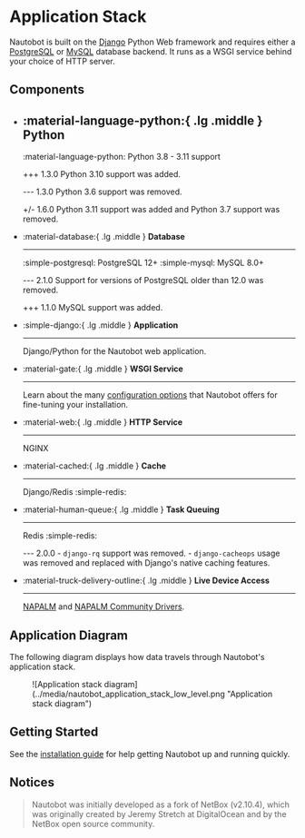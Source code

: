 # Application Stack

Nautobot is built on the [Django](https://djangoproject.com/) Python Web framework and requires either a [PostgreSQL](https://www.postgresql.org/) or [MySQL](https://www.mysql.com) database backend. It runs as a WSGI service behind your choice of HTTP server.

## Components

<!-- markdownlint-disable MD033 MD003 MD022-->
<div class="grid cards" markdown>

- :material-language-python:{ .lg .middle } **Python**
    ---
    :material-language-python: Python 3.8 - 3.11 support

    +++ 1.3.0
        Python 3.10 support was added.

    --- 1.3.0
        Python 3.6 support was removed.

    +/- 1.6.0
        Python 3.11 support was added and Python 3.7 support was removed.

- :material-database:{ .lg .middle } **Database**

    ---
    :simple-postgresql: PostgreSQL 12+
    :simple-mysql: MySQL 8.0+

    --- 2.1.0
        Support for versions of PostgreSQL older than 12.0 was removed.

    +++ 1.1.0
        MySQL support was added.

- :simple-django:{ .lg .middle } **Application**

    ---
    Django/Python for the Nautobot web application.

- :material-gate:{ .lg .middle } **WSGI Service**

    ---
    Learn about the many [configuration options](../user-guide/administration/configuration/index.md) that Nautobot offers for fine-tuning your installation.

- :material-web:{ .lg .middle } **HTTP Service**

    ---
    NGINX

- :material-cached:{ .lg .middle } **Cache**

    ---
    Django/Redis :simple-redis:

- :material-human-queue:{ .lg .middle } **Task Queuing**

    ---
   Redis :simple-redis:

    --- 2.0.0
        - `django-rq` support was removed.
        - `django-cacheops` usage was removed and replaced with Django's native caching features.

- :material-truck-delivery-outline:{ .lg .middle } **Live Device Access**

    ---
   [NAPALM](https://napalm.readthedocs.io/en/latest/) and [NAPALM Community Drivers](https://github.com/napalm-automation-community).

</div>
<!-- markdownlint-enable MD033 MD003 MD022 -->

## Application Diagram

The following diagram displays how data travels through Nautobot's application stack.

<!-- markdownlint-disable MD033 -->
<figure markdown="span">
![Application stack diagram](../media/nautobot_application_stack_low_level.png "Application stack diagram")
</figure>
<!-- markdownlint-enable MD033 -->

## Getting Started

See the [installation guide](../user-guide/administration/installation/index.md) for help getting Nautobot up and running quickly.

## Notices

> Nautobot was initially developed as a fork of NetBox (v2.10.4), which was originally created by Jeremy Stretch at DigitalOcean and by the NetBox open source community.
